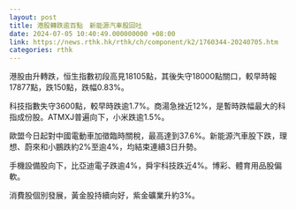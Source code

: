 ```yaml
---
layout: post
title: 港股轉跌逾百點　新能源汽車股回吐
date: 2024-07-05 10:40:49.000000000 +08:00
link: https://news.rthk.hk/rthk/ch/component/k2/1760344-20240705.htm
categories: rthk
---
```


港股由升轉跌，恒生指數初段高見18105點，其後失守18000點關口，較早時報17877點，跌150點，跌幅0.83%。

科技指數失守3600點，較早時跌逾1.7%。商湯急挫近12%，是暫時跌幅最大的科指成份股。ATMXJ普遍向下，小米跌逾1.5%。

歐盟今日起對中國電動車加徵臨時關稅，最高達到37.6%。新能源汽車股下跌，理想、蔚來和小鵬跌約2%至逾4%，均結束連續3日升勢。

手機設備股向下，比亞迪電子跌逾4%，舜宇科技跌近4%。博彩、體育用品股偏軟。

消費股個別發展，黃金股持續向好，紫金礦業升約3%。
